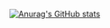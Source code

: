 [![Anurag's GitHub stats](https://github-readme-stats.vercel.app/api?BenjaminMahmic=anuraghazra)](https://github.com/BenjaminMahmic/github-readme-stats)
